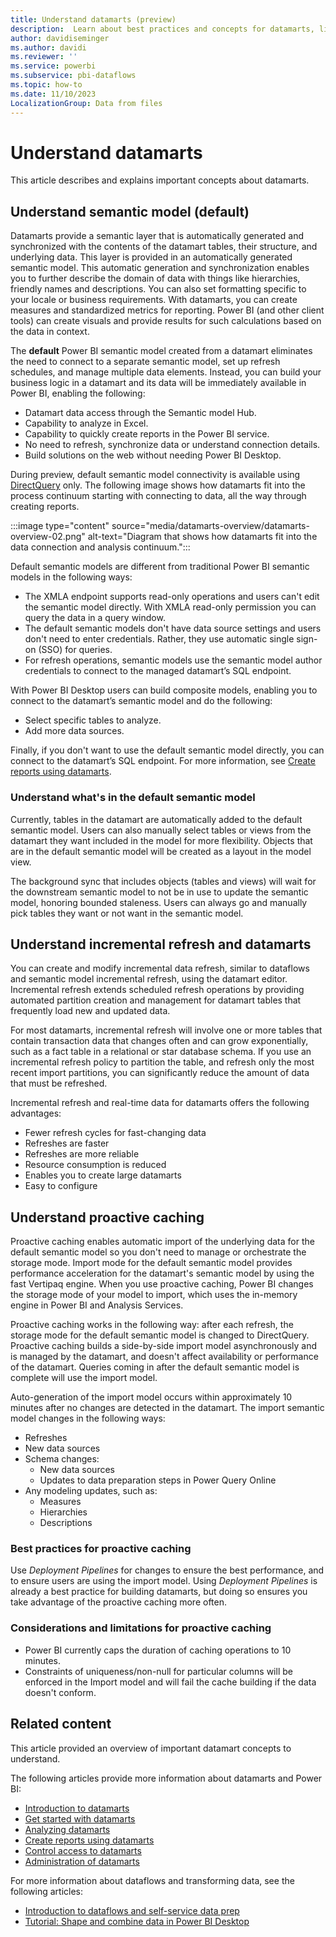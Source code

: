 ```yaml
---
title: Understand datamarts (preview)
description:  Learn about best practices and concepts for datamarts, like incremental refresh and proactive caching.
author: davidiseminger
ms.author: davidi
ms.reviewer: ''
ms.service: powerbi
ms.subservice: pbi-dataflows
ms.topic: how-to
ms.date: 11/10/2023
LocalizationGroup: Data from files
---
```


# Understand datamarts

This article describes and explains important concepts about datamarts.

## Understand semantic model (default)

Datamarts provide a semantic layer that is automatically generated and synchronized with the contents of the datamart tables, their structure, and underlying data. This layer is provided in an automatically generated semantic model. This automatic generation and synchronization enables you to further describe the domain of data with things like hierarchies, friendly names and descriptions. You can also set formatting specific to your locale or business requirements. With datamarts, you can create measures and standardized metrics for reporting. Power BI (and other client tools) can create visuals and provide results for such calculations based on the data in context.

The **default** Power BI semantic model created from a datamart eliminates the need to connect to a separate semantic model, set up refresh schedules, and manage multiple data elements. Instead, you can build your business logic in a datamart and its data will be immediately available in Power BI, enabling the following:

* Datamart data access through the Semantic model Hub.
* Capability to analyze in Excel.
* Capability to quickly create reports in the Power BI service.
* No need to refresh, synchronize data or understand connection details.
* Build solutions on the web without needing Power BI Desktop.

During preview, default semantic model connectivity is available using [DirectQuery](../../connect-data/desktop-directquery-about.md) only. The following image shows how datamarts fit into the process continuum starting with connecting to data, all the way through creating reports.

:::image type="content" source="media/datamarts-overview/datamarts-overview-02.png" alt-text="Diagram that shows how datamarts fit into the data connection and analysis continuum.":::

Default semantic models are different from traditional Power BI semantic models in the following ways:

* The XMLA endpoint supports read-only operations and users can't edit the semantic model directly. With XMLA read-only permission you can query the data in a query window. 
* The default semantic models don't have data source settings and users don't need to enter credentials. Rather, they use automatic single sign-on (SSO) for queries. 
* For refresh operations, semantic models use the semantic model author credentials to connect to the managed datamart’s SQL endpoint.

With Power BI Desktop users can build composite models, enabling you to connect to the datamart’s semantic model and do the following:

* Select specific tables to analyze.
* Add more data sources.

Finally, if you don't want to use the default semantic model directly, you can connect to the datamart’s SQL endpoint. For more information, see [Create reports using datamarts](datamarts-create-reports.md).

### Understand what's in the default semantic model

Currently, tables in the datamart are automatically added to the default semantic model. Users can also manually select tables 
or views from the datamart they want included in the model for more flexibility. Objects that are in the default semantic model 
will be created as a layout in the model view.

The background sync that includes objects (tables and views) will wait for the downstream semantic model to not be in use to 
update the semantic model, honoring bounded staleness. Users can always go and manually pick tables they want or not want in 
the semantic model. 

## Understand incremental refresh and datamarts

You can create and modify incremental data refresh, similar to dataflows and semantic model incremental refresh, using the datamart editor. Incremental refresh extends scheduled refresh operations by providing automated partition creation and management for datamart tables that frequently load new and updated data.

For most datamarts, incremental refresh will involve one or more tables that contain transaction data that changes often and can grow exponentially, such as a fact table in a relational or star database schema. If you use an incremental refresh policy to partition the table, and refresh only the most recent import partitions, you can significantly reduce the amount of data that must be refreshed.

Incremental refresh and real-time data for datamarts offers the following advantages:

* Fewer refresh cycles for fast-changing data
* Refreshes are faster
* Refreshes are more reliable
* Resource consumption is reduced
* Enables you to create large datamarts
* Easy to configure

## Understand proactive caching

Proactive caching enables automatic import of the underlying data for the default semantic model so you don't need to manage or orchestrate the storage mode. Import mode for the default semantic model provides performance acceleration for the datamart's semantic model by using the fast Vertipaq engine. When you use proactive caching, Power BI changes the storage mode of your model to import, which uses the in-memory engine in Power BI and Analysis Services.

Proactive caching works in the following way: after each refresh, the storage mode for the default semantic model is changed to DirectQuery. Proactive caching builds a side-by-side import model asynchronously and is managed by the datamart, and doesn't affect availability or performance of the datamart. Queries coming in after the default semantic model is complete will use the import model.

Auto-generation of the import model occurs within approximately 10 minutes after no changes are detected in the datamart. The import semantic model changes in the following ways:

* Refreshes
* New data sources
* Schema changes:
  * New data sources
  * Updates to data preparation steps in Power Query Online
* Any modeling updates, such as:
  * Measures
  * Hierarchies
  * Descriptions

### Best practices for proactive caching

Use *Deployment Pipelines* for changes to ensure the best performance, and to ensure users are using the import model. Using *Deployment Pipelines* is already a best practice for building datamarts, but doing so ensures you take advantage of the proactive caching more often.

### Considerations and limitations for proactive caching

* Power BI currently caps the duration of caching operations to 10 minutes.
* Constraints of uniqueness/non-null for particular columns will be enforced in the Import model and will fail the cache building if the data doesn't conform.

## Related content

This article provided an overview of important datamart concepts to understand.

The following articles provide more information about datamarts and Power BI:

* [Introduction to datamarts](datamarts-overview.md)
* [Get started with datamarts](datamarts-get-started.md)
* [Analyzing datamarts](datamarts-analyze.md)
* [Create reports using datamarts](datamarts-create-reports.md)
* [Control access to datamarts](datamarts-access-control.md)
* [Administration of datamarts](datamarts-administration.md)

For more information about dataflows and transforming data, see the following articles:

* [Introduction to dataflows and self-service data prep](../dataflows/dataflows-introduction-self-service.md)
* [Tutorial: Shape and combine data in Power BI Desktop](../../connect-data/desktop-shape-and-combine-data.md)


